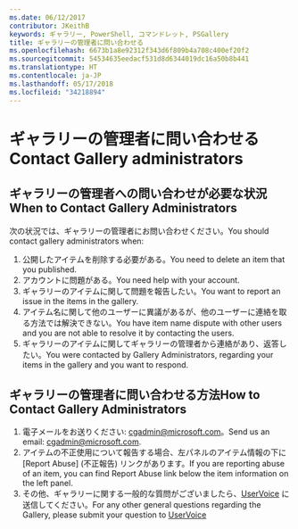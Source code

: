 ```yaml
---
ms.date: 06/12/2017
contributor: JKeithB
keywords: ギャラリー, PowerShell, コマンドレット, PSGallery
title: ギャラリーの管理者に問い合わせる
ms.openlocfilehash: 6673b1a8e92312f343d6f809b4a708c400ef20f2
ms.sourcegitcommit: 54534635eedacf531d8d6344019dc16a50b8b441
ms.translationtype: HT
ms.contentlocale: ja-JP
ms.lasthandoff: 05/17/2018
ms.locfileid: "34218894"
---
```

# <a name="contact-gallery-administrators"></a><span data-ttu-id="12ec3-103">ギャラリーの管理者に問い合わせる</span><span class="sxs-lookup"><span data-stu-id="12ec3-103">Contact Gallery administrators</span></span>

## <a name="when-to-contact-gallery-administrators"></a><span data-ttu-id="12ec3-104">ギャラリーの管理者への問い合わせが必要な状況</span><span class="sxs-lookup"><span data-stu-id="12ec3-104">When to Contact Gallery Administrators</span></span>

<span data-ttu-id="12ec3-105">次の状況では、ギャラリーの管理者にお問い合わせください。</span><span class="sxs-lookup"><span data-stu-id="12ec3-105">You should contact gallery administrators when:</span></span>

1. <span data-ttu-id="12ec3-106">公開したアイテムを削除する必要がある。</span><span class="sxs-lookup"><span data-stu-id="12ec3-106">You need to delete an item that you published.</span></span>
2. <span data-ttu-id="12ec3-107">アカウントに問題がある。</span><span class="sxs-lookup"><span data-stu-id="12ec3-107">You need help with your account.</span></span>
3. <span data-ttu-id="12ec3-108">ギャラリーのアイテムに関して問題を報告したい。</span><span class="sxs-lookup"><span data-stu-id="12ec3-108">You want to report an issue in the items in the gallery.</span></span>
4. <span data-ttu-id="12ec3-109">アイテム名に関して他のユーザーに異議があるが、他のユーザーに連絡を取る方法では解決できない。</span><span class="sxs-lookup"><span data-stu-id="12ec3-109">You have item name dispute with other users and you are not able to resolve it by contacting the users.</span></span>
5. <span data-ttu-id="12ec3-110">ギャラリーのアイテムに関してギャラリーの管理者から連絡があり、返答したい。</span><span class="sxs-lookup"><span data-stu-id="12ec3-110">You were contacted by Gallery Administrators, regarding your items in the gallery and you want to respond.</span></span>

## <a name="how-to-contact-gallery-administrators"></a><span data-ttu-id="12ec3-111">ギャラリーの管理者に問い合わせる方法</span><span class="sxs-lookup"><span data-stu-id="12ec3-111">How to Contact Gallery Administrators</span></span>

1. <span data-ttu-id="12ec3-112">電子メールをお送りください: cgadmin@microsoft.com。</span><span class="sxs-lookup"><span data-stu-id="12ec3-112">Send us an email: cgadmin@microsoft.com.</span></span>
2. <span data-ttu-id="12ec3-113">アイテムの不正使用について報告する場合、左パネルのアイテム情報の下に [Report Abuse] \(不正報告) リンクがあります。</span><span class="sxs-lookup"><span data-stu-id="12ec3-113">If you are reporting abuse of an item, you can find Report Abuse link below the item information on the left panel.</span></span>
3. <span data-ttu-id="12ec3-114">その他、ギャラリーに関する一般的な質問がございましたら、[UserVoice](http://windowsserver.uservoice.com/forums/301869-powershell) に送信してください。</span><span class="sxs-lookup"><span data-stu-id="12ec3-114">For any other general questions regarding the Gallery, please submit your question to [UserVoice](http://windowsserver.uservoice.com/forums/301869-powershell)</span></span>